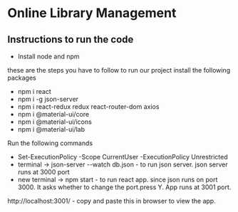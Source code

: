 # Online Library Management

## Instructions to run the code

* Install node and npm

these are the steps you have to follow to run our project
install the following packages

* npm i react
* npm i -g json-server
* npm i react-redux redux react-router-dom axios
* npm i @material-ui/core
* npm i @material-ui/icons
* npm i @material-ui/lab

Run the following commands

* Set-ExecutionPolicy -Scope CurrentUser -ExecutionPolicy Unrestricted
* terminal -> json-server --watch db.json - to run json server. json server runs at 3000 port
* new terminal -> npm start - to run react app. since json runs on port 3000. It asks whether to change the port.press Y. App runs at 3001 port.

http://localhost:3001/ - copy and paste this in browser to view the app.
